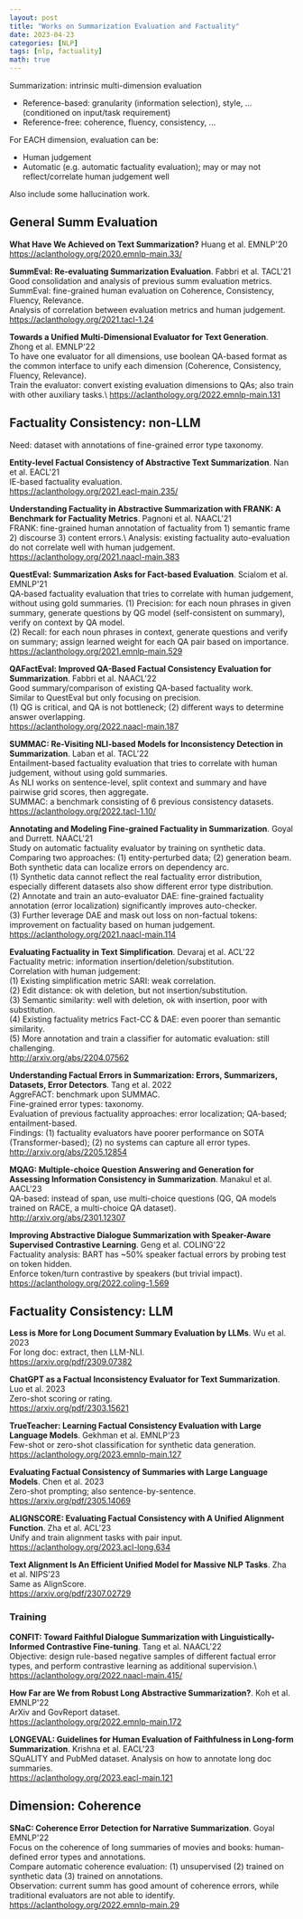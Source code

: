 ```yaml
---
layout: post
title: "Works on Summarization Evaluation and Factuality"
date: 2023-04-23
categories: [NLP]
tags: [nlp, factuality]
math: true
---
```


Summarization: intrinsic multi-dimension evaluation
* Reference-based: granularity (information selection), style, ... (conditioned on input/task requirement)
* Reference-free: coherence, fluency, consistency, ...

For EACH dimension, evaluation can be:
* Human judgement
* Automatic (e.g. automatic factuality evaluation); may or may not reflect/correlate human judgement well

Also include some hallucination work.

## General Summ Evaluation

**What Have We Achieved on Text Summarization?** Huang et al. EMNLP'20\
<https://aclanthology.org/2020.emnlp-main.33/>

**SummEval: Re-evaluating Summarization Evaluation**. Fabbri et al. TACL'21\
Good consolidation and analysis of previous summ evaluation metrics.\
SummEval: fine-grained human evaluation on Coherence, Consistency, Fluency, Relevance.\
Analysis of correlation between evaluation metrics and human judgement.\
<https://aclanthology.org/2021.tacl-1.24>

**Towards a Unified Multi-Dimensional Evaluator for Text Generation**. Zhong et al. EMNLP'22\
To have one evaluator for all dimensions, use boolean QA-based format as the common interface to unify each dimension (Coherence, Consistency, Fluency, Relevance).\
Train the evaluator: convert existing evaluation dimensions to QAs; also train with other auxiliary tasks.\ 
<https://aclanthology.org/2022.emnlp-main.131>

## Factuality Consistency: non-LLM

Need: dataset with annotations of fine-grained error type taxonomy.

**Entity-level Factual Consistency of Abstractive Text Summarization**. Nan et al. EACL'21\
IE-based factuality evaluation.\
<https://aclanthology.org/2021.eacl-main.235/>

**Understanding Factuality in Abstractive Summarization with FRANK: A Benchmark for Factuality Metrics**. Pagnoni et al. NAACL'21\
FRANK: fine-grained human annotation of factuality from 1) semantic frame 2) discourse 3) content errors.\ 
Analysis: existing factuality auto-evaluation do not correlate well with human judgement.\
<https://aclanthology.org/2021.naacl-main.383>

**QuestEval: Summarization Asks for Fact-based Evaluation**. Scialom et al. EMNLP'21\
QA-based factuality evaluation that tries to correlate with human judgement, without using gold summaries.
(1) Precision: for each noun phrases in given summary, generate questions by QG model (self-consistent on summary), verify on context by QA model.\
(2) Recall: for each noun phrases in context, generate questions and verify on summary; assign learned weight for each QA pair based on importance.\
<https://aclanthology.org/2021.emnlp-main.529>

**QAFactEval: Improved QA-Based Factual Consistency Evaluation for Summarization**. Fabbri et al. NAACL'22\
Good summary/comparison of existing QA-based factuality work.\
Similar to QuestEval but only focusing on precision.\
(1) QG is critical, and QA is not bottleneck; (2) different ways to determine answer overlapping.\
<https://aclanthology.org/2022.naacl-main.187>

**SUMMAC: Re-Visiting NLI-based Models for Inconsistency Detection in Summarization**. Laban et al. TACL'22\
Entailment-based factuality evaluation that tries to correlate with human judgement, without using gold summaries.\
As NLI works on sentence-level, split context and summary and have pairwise grid scores, then aggregate.\
SUMMAC: a benchmark consisting of 6 previous consistency datasets.\
<https://aclanthology.org/2022.tacl-1.10/>

**Annotating and Modeling Fine-grained Factuality in Summarization**. Goyal and Durrett. NAACL'21\
Study on automatic factuality evaluator by training on synthetic data.\
Comparing two approaches: (1) entity-perturbed data; (2) generation beam. Both synthetic data can localize errors on dependency arc.\
(1) Synthetic data cannot reflect the real factuality error distribution, especially different datasets also show different error type distribution.\
(2) Annotate and train an auto-evaluator DAE: fine-grained factuality annotation (error localization) significantly improves auto-checker.\
(3) Further leverage DAE and mask out loss on non-factual tokens: improvement on factuality based on human judgement.\
<https://aclanthology.org/2021.naacl-main.114>

**Evaluating Factuality in Text Simplification**. Devaraj et al. ACL'22\
Factuality metric: information insertion/deletion/substitution.\
Correlation with human judgement:\
(1) Existing simplification metric SARI: weak correlation.\
(2) Edit distance: ok with deletion, but not insertion/substitution.\
(3) Semantic similarity: well with deletion, ok with insertion, poor with substitution.\
(4) Existing factuality metrics Fact-CC & DAE: even poorer than semantic similarity.\
(5) More annotation and train a classifier for automatic evaluation: still challenging.\
<http://arxiv.org/abs/2204.07562>

**Understanding Factual Errors in Summarization: Errors, Summarizers, Datasets, Error Detectors**. Tang et al. 2022\
AggreFACT: benchmark upon SUMMAC.\
Fine-grained error types: taxonomy.\
Evaluation of previous factuality approaches: error localization; QA-based; entailment-based.\
Findings: (1) factuality evaluators have poorer performance on SOTA (Transformer-based); (2) no systems can capture all error types.\
<http://arxiv.org/abs/2205.12854>

**MQAG: Multiple-choice Question Answering and Generation for Assessing Information Consistency in Summarization**. Manakul et al. AACL'23\
QA-based: instead of span, use multi-choice questions (QG, QA models trained on RACE, a multi-choice QA dataset).\
<http://arxiv.org/abs/2301.12307>

**Improving Abstractive Dialogue Summarization with Speaker-Aware Supervised Contrastive Learning**. Geng et al. COLING'22\
Factuality analysis: BART has ~50% speaker factual errors by probing test on token hidden.\
Enforce token/turn contrastive by speakers (but trivial impact).\
<https://aclanthology.org/2022.coling-1.569>

## Factuality Consistency: LLM

**Less is More for Long Document Summary Evaluation by LLMs**. Wu et al. 2023\
For long doc: extract, then LLM-NLI.\
<https://arxiv.org/pdf/2309.07382>

**ChatGPT as a Factual Inconsistency Evaluator for Text Summarization**. Luo et al. 2023\
Zero-shot scoring or rating.\
<https://arxiv.org/pdf/2303.15621>

**TrueTeacher: Learning Factual Consistency Evaluation with Large Language Models**. Gekhman et al. EMNLP'23\
Few-shot or zero-shot classification for synthetic data generation.\
<https://aclanthology.org/2023.emnlp-main.127>

**Evaluating Factual Consistency of Summaries with Large Language Models**. Chen et al. 2023\
Zero-shot prompting; also sentence-by-sentence.\
<https://arxiv.org/pdf/2305.14069>

**ALIGNSCORE: Evaluating Factual Consistency with A Unified Alignment Function**. Zha et al. ACL'23\
Unify and train alignment tasks with pair input.\
<https://aclanthology.org/2023.acl-long.634>

**Text Alignment Is An Efficient Unified Model for Massive NLP Tasks**. Zha et al. NIPS'23\
Same as AlignScore.\
<https://arxiv.org/pdf/2307.02729>

### Training

**CONFIT: Toward Faithful Dialogue Summarization with Linguistically-Informed Contrastive Fine-tuning**. Tang et al. NAACL'22\
Objective: design rule-based negative samples of different factual error types, and perform contrastive learning as additional supervision.\  
<https://aclanthology.org/2022.naacl-main.415/>

**How Far are We from Robust Long Abstractive Summarization?**. Koh et al. EMNLP'22\
ArXiv and GovReport dataset.\
<https://aclanthology.org/2022.emnlp-main.172>

**LONGEVAL: Guidelines for Human Evaluation of Faithfulness in Long-form Summarization**. Krishna et al. EACL'23\
SQuALITY and PubMed dataset. Analysis on how to annotate long doc summaries.\
<https://aclanthology.org/2023.eacl-main.121>

## Dimension: Coherence

**SNaC: Coherence Error Detection for Narrative Summarization**. Goyal EMNLP'22\
Focus on the coherence of long summaries of movies and books: human-defined error types and annotations.\
Compare automatic coherence evaluation: (1) unsupervised (2) trained on synthetic data (3) trained on annotations.\
Observation: current summ has good amount of coherence errors, while traditional evaluators are not able to identify.\
<https://aclanthology.org/2022.emnlp-main.29>
